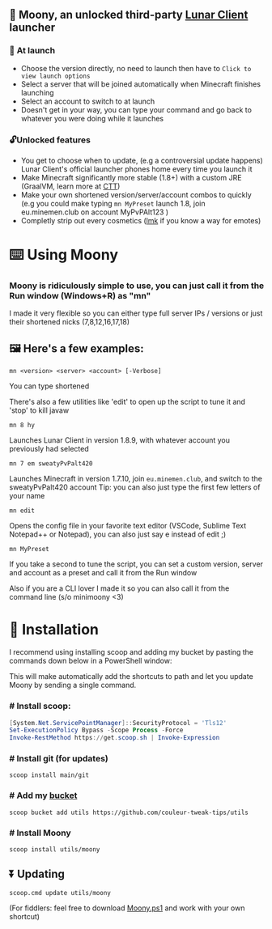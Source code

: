 ## 🌙 **Moony**, an unlocked third-party [Lunar Client](https://lunarclient.com) launcher

### 🚀 **At launch**
* Choose the version directly, no need to launch then have to ``Click to view launch options``
* Select a server that will be joined automatically when Minecraft finishes launching
* Select an account to switch to at launch
* Doesn't get in your way, you can type your command and go back to whatever you were doing while it launches
### 🔓**Unlocked features**
* You get to choose when to update, (e.g a controversial update happens) Lunar Client's official launcher phones home every time you launch it
* Make Minecraft significantly more stable (1.8+) with a custom JRE (GraalVM, learn more at [CTT](http://dsc.gg/CTT))
* Make your own shortened version/server/account combos to quickly (e.g you could make typing `mn MyPreset` launch 1.8, join eu.minemen.club on account MyPvPAlt123 )
* Completly strip out every cosmetics ([lmk](https://t.me/Couleur) if you know a way for emotes)

# ⌨️ Using Moony
### Moony is ridiculously simple to use, you can just call it from the Run window (Windows+R) as "mn"
I made it very flexible so you can either type full server IPs / versions or just their shortened nicks (7,8,12,16,17,18)

## 🖼 Here's a few examples:

```
mn <version> <server> <account> [-Verbose]
```
 You can type shortened 

 There's also a few utilities like 'edit' to open up the script to tune it and 'stop' to kill javaw
```
mn 8 hy
```
 Launches Lunar Client in version 1.8.9, with whatever account you previously had selected

```
mn 7 em sweatyPvPalt420
```
 Launches Minecraft in version 1.7.10, join ``eu.minemen.club``, and switch to the sweatyPvPalt420 account
 Tip: you can also just type the first few letters of your name
```
mn edit
```
 Opens the config file in your favorite text editor (VSCode, Sublime Text Notepad++ or Notepad), you can also just say e instead of edit ;)
```
mn MyPreset
```
 If you take a second to tune the script, you can set a custom version, server and account as a preset and call it from the Run window

Also if you are a CLI lover I made it so you can also call it from the command line (s/o minimoony <3)

# 🥄 Installation

I recommend using installing scoop and adding my bucket by pasting the commands down below in a PowerShell window:

This will make automatically add the shortcuts to path and let you update Moony by sending a single command.

### \# Install scoop:
```powershell
[System.Net.ServicePointManager]::SecurityProtocol = 'Tls12'
Set-ExecutionPolicy Bypass -Scope Process -Force
Invoke-RestMethod https://get.scoop.sh | Invoke-Expression
```

### \# Install git (for updates)
```
scoop install main/git
```
### \# Add my [bucket](https://github.com/couleur-tweak-tips/utils)
```
scoop bucket add utils https://github.com/couleur-tweak-tips/utils
```
### \# Install Moony
```
scoop install utils/moony
```


## ⏬ Updating

```
scoop.cmd update utils/moony
```

(For fiddlers: feel free to download [Moony.ps1](https://github.com/couleur-tweak-tips/Moony/blob/main/Moony.ps1) and work with your own shortcut)
